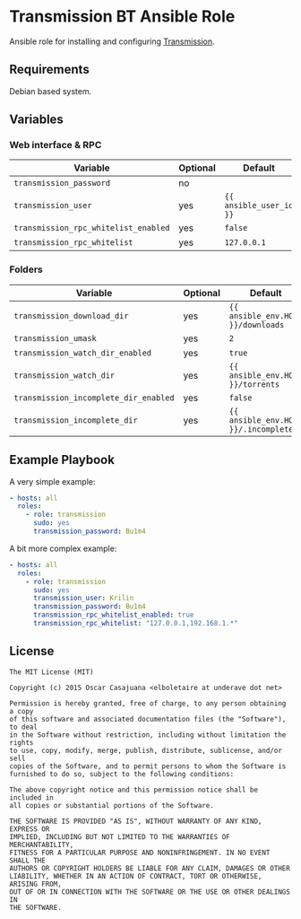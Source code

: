 Transmission BT Ansible Role
============================

Ansible role for installing and configuring [Transmission](http://www.transmissionbt.com/).

Requirements
------------

Debian based system.

Variables
---------

### Web interface & RPC

| Variable                             | Optional | Default                 |
| ------------------------------------ | -------- | ----------------------- |
| `transmission_password`              | no       |                         |
| `transmission_user`                  | yes      | `{{ ansible_user_id }}` |
| `transmission_rpc_whitelist_enabled` | yes      | `false`                 |
| `transmission_rpc_whitelist`         | yes      | `127.0.0.1`             |

### Folders

| Variable                              | Optional | Default                              |
| ------------------------------------- | -------- | ------------------------------------ |
| `transmission_download_dir`           | yes      | `{{ ansible_env.HOME }}/downloads`   |
| `transmission_umask`                  | yes      | `2`                                  |
| `transmission_watch_dir_enabled`      | yes      | `true`                               |
| `transmission_watch_dir`              | yes      | `{{ ansible_env.HOME }}/torrents`    |
| `transmission_incomplete_dir_enabled` | yes      | `false`                              |
| `transmission_incomplete_dir`         | yes      | `{{ ansible_env.HOME }}/.incomplete` |

Example Playbook
----------------

A very simple example:

```yaml
- hosts: all
  roles:
    - role: transmission
      sudo: yes
      transmission_password: Bu1m4
```

A bit more complex example:

```yaml
- hosts: all
  roles:
    - role: transmission
      sudo: yes
      transmission_user: Krilin
      transmission_password: Bu1m4
      transmission_rpc_whitelist_enabled: true
      transmission_rpc_whitelist: "127.0.0.1,192.168.1.*"
```

License
-------

    The MIT License (MIT)

    Copyright (c) 2015 Oscar Casajuana <elboletaire at underave dot net>

    Permission is hereby granted, free of charge, to any person obtaining a copy
    of this software and associated documentation files (the "Software"), to deal
    in the Software without restriction, including without limitation the rights
    to use, copy, modify, merge, publish, distribute, sublicense, and/or sell
    copies of the Software, and to permit persons to whom the Software is
    furnished to do so, subject to the following conditions:

    The above copyright notice and this permission notice shall be included in
    all copies or substantial portions of the Software.

    THE SOFTWARE IS PROVIDED "AS IS", WITHOUT WARRANTY OF ANY KIND, EXPRESS OR
    IMPLIED, INCLUDING BUT NOT LIMITED TO THE WARRANTIES OF MERCHANTABILITY,
    FITNESS FOR A PARTICULAR PURPOSE AND NONINFRINGEMENT. IN NO EVENT SHALL THE
    AUTHORS OR COPYRIGHT HOLDERS BE LIABLE FOR ANY CLAIM, DAMAGES OR OTHER
    LIABILITY, WHETHER IN AN ACTION OF CONTRACT, TORT OR OTHERWISE, ARISING FROM,
    OUT OF OR IN CONNECTION WITH THE SOFTWARE OR THE USE OR OTHER DEALINGS IN
    THE SOFTWARE.
